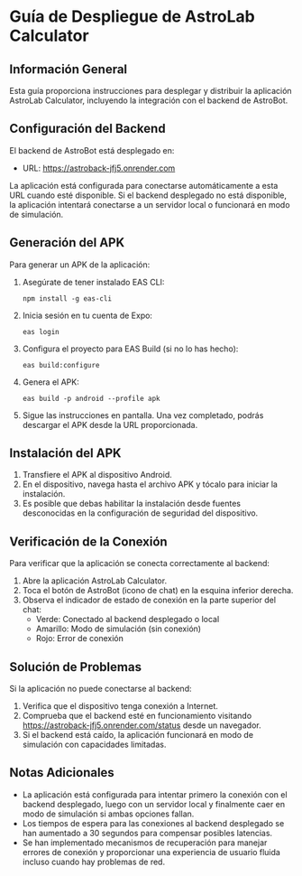 # Guía de Despliegue de AstroLab Calculator

## Información General

Esta guía proporciona instrucciones para desplegar y distribuir la aplicación AstroLab Calculator, incluyendo la integración con el backend de AstroBot.

## Configuración del Backend

El backend de AstroBot está desplegado en:
- URL: https://astroback-jfj5.onrender.com

La aplicación está configurada para conectarse automáticamente a esta URL cuando esté disponible. Si el backend desplegado no está disponible, la aplicación intentará conectarse a un servidor local o funcionará en modo de simulación.

## Generación del APK

Para generar un APK de la aplicación:

1. Asegúrate de tener instalado EAS CLI:
   ```
   npm install -g eas-cli
   ```

2. Inicia sesión en tu cuenta de Expo:
   ```
   eas login
   ```

3. Configura el proyecto para EAS Build (si no lo has hecho):
   ```
   eas build:configure
   ```

4. Genera el APK:
   ```
   eas build -p android --profile apk
   ```

5. Sigue las instrucciones en pantalla. Una vez completado, podrás descargar el APK desde la URL proporcionada.

## Instalación del APK

1. Transfiere el APK al dispositivo Android.
2. En el dispositivo, navega hasta el archivo APK y tócalo para iniciar la instalación.
3. Es posible que debas habilitar la instalación desde fuentes desconocidas en la configuración de seguridad del dispositivo.

## Verificación de la Conexión

Para verificar que la aplicación se conecta correctamente al backend:

1. Abre la aplicación AstroLab Calculator.
2. Toca el botón de AstroBot (icono de chat) en la esquina inferior derecha.
3. Observa el indicador de estado de conexión en la parte superior del chat:
   - Verde: Conectado al backend desplegado o local
   - Amarillo: Modo de simulación (sin conexión)
   - Rojo: Error de conexión

## Solución de Problemas

Si la aplicación no puede conectarse al backend:

1. Verifica que el dispositivo tenga conexión a Internet.
2. Comprueba que el backend esté en funcionamiento visitando https://astroback-jfj5.onrender.com/status desde un navegador.
3. Si el backend está caído, la aplicación funcionará en modo de simulación con capacidades limitadas.

## Notas Adicionales

- La aplicación está configurada para intentar primero la conexión con el backend desplegado, luego con un servidor local y finalmente caer en modo de simulación si ambas opciones fallan.
- Los tiempos de espera para las conexiones al backend desplegado se han aumentado a 30 segundos para compensar posibles latencias.
- Se han implementado mecanismos de recuperación para manejar errores de conexión y proporcionar una experiencia de usuario fluida incluso cuando hay problemas de red.
